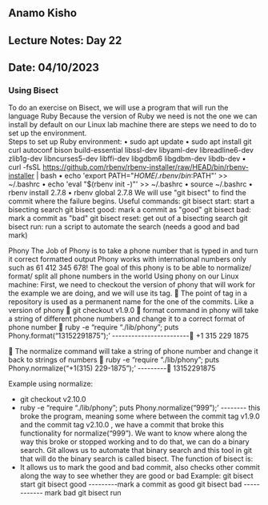 ## Anamo Kisho
## Lecture Notes: Day 22
## Date: 04/10/2023

### Using Bisect 
To do an exercise on Bisect, we will use a program that will run the language Ruby
Because the version of Ruby we need is not the one we can install by default on our Linux lab machine there are steps we need to do to set up the environment.  
Steps to set up Ruby environment:
•	sudo apt update
•	sudo apt install git curl autoconf bison build-essential libssl-dev libyaml-dev libreadline6-dev zlib1g-dev libncurses5-dev libffi-dev libgdbm6 libgdbm-dev libdb-dev
•	curl -fsSL https://github.com/rbenv/rbenv-installer/raw/HEAD/bin/rbenv-installer | bash
•	echo 'export PATH="$HOME/.rbenv/bin:$PATH"' >> ~/.bashrc
•	echo 'eval "$(rbenv init -)"' >> ~/.bashrc
•	 source ~/.bashrc
•	 rbenv install 2.7.8
•	 rbenv global 2.7.8
We will use "git bisect" to find the commit where the failure begins.
Useful commands:
git bisect start: start a bisecting search
git bisect good: mark a commit as "good"
git bisect bad: mark a commit as "bad"
git bisect reset: get out of a bisecting search
git bisect run: run a script to automate the search (needs a good and bad mark)

Phony 
The Job of Phony is to take a phone number that is typed in and turn it correct formatted output 
Phony works with international numbers only such as 61 412 345 678!
The goal of this phony is to be able to normalize/ format/ split all phone numbers in the world
Using phony on our Linux machine:
First, we need to checkout the version of phony that will work for the example we are doing, and we will use its tag.
	The point of tag in a repository is used as a permanent name for the one of the commits. Like a version of phony 
	git checkout v1.9.0
	format command in phony will take a string of different phone numbers and change it to a correct format of phone number
	ruby -e “require “./lib/phony”; puts Phony.format(“13152291875”);’ ------------------------ +1 315 229 1875

	The normalize command will take a string of phone number and change it back to strings of numbers 
	ruby -e “require “./lib/phony”; puts Phony.normalize(“+1(315) 229-1875”);’ --------- 13152291875

Example using normalize:
-	git checkout v2.10.0
-	ruby -e “require “./lib/phony”; puts Phony.normalize(“999”);’ -------- this broke the program, meaning some where between the commit tag v1.9.0 and the commit tag v2.10.0 , we have a commit that broke this functionality for normalize(“999”).
We want to know where along the way this broke or stopped working and to do that, we can do a binary search.
Git allows us to automate that binary search and this tool in git that will do the binary search is called bisect. The function of bisect is:
-	It allows us to mark the good and bad commit, also checks other commit along the way to see whether they are good or bad 
Example:
git bisect start 
git bisect good ---------mark a commit as good
git bisect bad ------------ mark bad
git bisect run <script> Exit 0 “good”
                        Exit 1 “bad”
Philosopher David Lewis: “Actual cause”:
-	When thinking about the good and bad version of our code, the none overlapping parts of the good and bad version of the code, meaning this part are the one that changed, deleted or added is the cause the code is not working
-	Bisect will show us the two permits and show us the cause
-	To fix this, we want most of the code to be the same or we want much overlap between the good and bad version of our code. Also have our actual cause be the minimal amount of change
-	to further minimize the changes that cause the failure 
Minimization is computationally difficult 
Simplifying assumption:
Given a set of changes, if removing any changes makes the set “not interesting”, then we have found a one-minimal set. 
